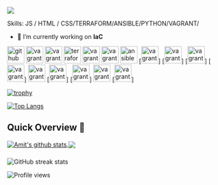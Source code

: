 ![](https://www.itprotoday.com/sites/itprotoday.com/files/styles/article_featured_retina/public/programming%20evolution.jpg?itok=WTj9-yNz)

Skills: JS / HTML / CSS/TERRAFORM/ANSIBLE/PYTHON/VAGRANT/

- 🔭 I’m currently working on **IaC**

[<img src='https://github.com/yalait/yalait.github.io/blob/main/logos/github-svgrepo-com.svg' alt='github' height='40'>](https://github.com/yalait)
[<img src='https://github.com/yalait/yalait.github.io/blob/main/logos/gitlab-svgrepo-com.svg' alt='vagrant' height='40'>](https://gitlab.com/yalait)
[<img src='https://github.com/yalait/yalait.github.io/blob/origin/main/logos/bitbucket-svgrepo-com.svg' alt='vagrant' height='40'>](https://bitbucket.org/yalait01/)
[<img src='https://github.com/yalait/yalait.github.io/blob/main/logos/terraform-icon-svgrepo-com.svg' alt='terraform' height='40'>](https://app.terraform.io/app/4technology/workspaces)
[<img src='https://github.com/yalait/yalait.github.io/blob/main/logos/vagrant-icon-svgrepo-com.svg' alt='vagrant' height='40'>](https://www.vagrantup.com/)
[<img src='https://github.com/yalait/yalait.github.io/blob/main/logos/packer-svgrepo-com.svg' alt='vagrant' height='40'>](hhttps://www.packer.io/)
[<img src='https://github.com/yalait/yalait.github.io/blob/main/logos/ansible-svgrepo-com.svg' alt='ansible' height='40'>](https://www.ansible.com/)
[<img src='https://github.com/yalait/yalait.github.io/blob/main/logos/bash-icon-svgrepo-com.svg' alt='vagrant' height='40'>]
[<img src='https://github.com/yalait/yalait.github.io/blob/main/logos/sql-svgrepo-com.svg' alt='vagrant' height='40'>]
[<img src='https://github.com/yalait/yalait.github.io/blob/main/logos/html-svgrepo-com.svg' alt='vagrant' height='40'>]
[<img src='https://github.com/yalait/yalait.github.io/blob/main/logos/css-svgrepo-com.svg' alt='vagrant' height='40'>]
[<img src='https://github.com/yalait/yalait.github.io/blob/main/logos/django-icon-svgrepo-com.svg' alt='vagrant' height='40'>](https://www.djangoproject.com/)
[<img src='https://github.com/yalait/yalait.github.io/blob/main/logos/kubernetes-svgrepo-com.svg' alt='vagrant' height='40'>]
[<img src='https://github.com/yalait/yalait.github.io/blob/main/logos/helm-svgrepo-com.svg' alt='vagrant' height='40'>]
[<img src='https://github.com/yalait/yalait.github.io/blob/main/logos/docker-svgrepo-com.svg' alt='vagrant' height='40'>](https://hub.docker.com/u/yagami1l)
[<img src='https://github.com/yalait/yalait.github.io/blob/main/logos/grafana-svgrepo-com.svg' alt='vagrant' height='40'>]

[![trophy](https://github-profile-trophy.vercel.app/?username=yalait)](https://github.com/ryo-ma/github-profile-trophy)

[![Top Langs](https://github-readme-stats.vercel.app/api/top-langs/?username=yalait)](https://github.com/anuraghazra/github-readme-stats)

## Quick Overview 📝
    
<a href="https://github.com/hackcoderr/github-readme-stats">
  <img align="center" src="https://github-readme-stats.anuraghazra1.vercel.app/api?username=amit17133129&show_icons=true&include_all_commits=true&theme=radical" alt="Amit's github stats" />
</a>
<a href="https://github.com/amit17133129/github-readme-stats">
 
  <img align="center" src="https://github-readme-stats.anuraghazra1.vercel.app/api/top-langs/?username=yalait&layout=compact&theme=radical" />
</a>

###

![GitHub streak stats](https://github-readme-streak-stats.herokuapp.com/?user=yalait)

![Profile views](https://gpvc.arturio.dev/yalait)

